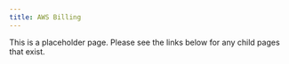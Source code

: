 ```yaml
---
title: AWS Billing
---
```


This is a placeholder page. Please see the links below for any child pages that exist.

